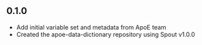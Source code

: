 ## 0.1.0

- Add initial variable set and metadata from ApoE team
- Created the apoe-data-dictionary repository using Spout v1.0.0

